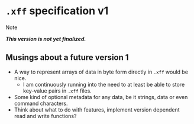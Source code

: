 # `.xff` specification v1

> [!note]
> ***This version is not yet finalized.***

## Musings about a future version 1

- A way to represent arrays of data in byte form directly in `.xff` would be nice.
    - I am continuously running into the need to at least be able to store key-value pairs in `.xff` files.
- Some kind of optional metadata for any data, be it strings, data or even command characters.
- Think about what to do with features, implement version dependent read and write functions?
